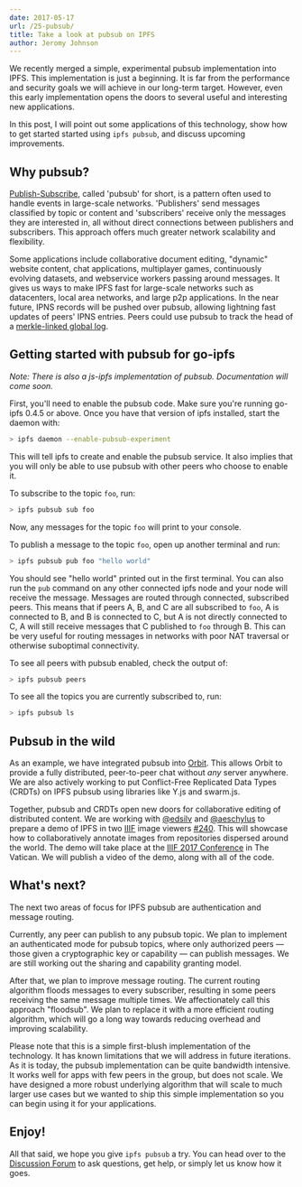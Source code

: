 ```yaml
---
date: 2017-05-17
url: /25-pubsub/
title: Take a look at pubsub on IPFS
author: Jeromy Johnson
---
```


We recently merged a simple, experimental pubsub implementation into IPFS. This
implementation is just a beginning. It is far from the performance and security goals
we will achieve in our long-term target. However, even this early implementation opens
the doors to several useful and interesting new applications.

In this post, I will point out some applications of this technology, show how to
get started started using `ipfs pubsub`, and discuss upcoming improvements.

## Why pubsub?
[Publish-Subscribe](https://en.wikipedia.org/wiki/Publish%E2%80%93subscribe_pattern),
called 'pubsub' for short, is a pattern often used to handle events in
large-scale networks. 'Publishers' send messages classified by topic or content and
'subscribers' receive only the messages they are interested in, all without direct
connections between publishers and subscribers. This approach offers much greater
network scalability and flexibility.

Some applications include collaborative document editing, "dynamic" website
content, chat applications, multiplayer games, continuously evolving datasets,
and webservice workers passing around messages. It gives us ways to make IPFS fast
for large-scale networks such as datacenters, local area networks, and large p2p
applications. In the near future, IPNS records will be pushed over pubsub, allowing
lightning fast updates of peers' IPNS entries. Peers could use pubsub to track the
head of a [merkle-linked global log](https://en.wikipedia.org/wiki/Blockchain).

## Getting started with pubsub for go-ipfs
*Note: There is also a js-ipfs implementation of pubsub. Documentation will come soon.*

First, you'll need to enable the pubsub code. Make sure you're running go-ipfs 0.4.5 or
above. Once you have that version of ipfs installed, start the daemon with:

```sh
> ipfs daemon --enable-pubsub-experiment
```

This will tell ipfs to create and enable the pubsub service. It also implies
that you will only be able to use pubsub with other peers who choose to enable
it.

To subscribe to the topic `foo`, run:
```sh
> ipfs pubsub sub foo
```

Now, any messages for the topic `foo` will print to your console.

To publish a message to the topic `foo`, open up another terminal and run:
```sh
> ipfs pubsub pub foo "hello world"
```

You should see "hello world" printed out in the first terminal.  You can also
run the `pub` command on any other connected ipfs node and your node will
receive the message.  Messages are routed through connected, subscribed peers.
This means that if peers A, B, and C are all subscribed to `foo`, A is connected
to B, and B is connected to C, but A is not directly connected to C, A will
still receive messages that C published to `foo` through B. This can be very
useful for routing messages in networks with poor NAT traversal or otherwise
suboptimal connectivity.

To see all peers with pubsub enabled, check the output of:
```sh
> ipfs pubsub peers
```

To see all the topics you are currently subscribed to, run:
```sh
> ipfs pubsub ls
```

## Pubsub in the wild
As an example, we have integrated pubsub into [Orbit](https://github.com/orbitdb/orbit).
This allows Orbit to provide a fully distributed, peer-to-peer chat without *any*
server anywhere. We are also actively working to put Conflict-Free Replicated Data
Types (CRDTs) on IPFS pubsub using libraries like Y.js and swarm.js.

Together, pubsub and CRDTs open new doors for collaborative editing of distributed
content. We are working with [@edsilv](https://github.com/edsilv) and
[@aeschylus](https://github.com/aeschylus) to prepare a demo of IPFS in two
[IIIF](http://iiif.io/about/) image viewers
[#240](https://github.com/ipfs/notes/issues/240). This will showcase how to
collaboratively annotate images from repositories dispersed around the world.
The demo will take place at the [IIIF 2017 Conference](https://2017iiifconferencethevatican.sched.com/event/AChW/presentation-interoperable-peer-to-peer-research-with-iiif-and-ipfs-room-5.0) in The Vatican.
We will publish a video of the demo, along with all of the code.

## What's next?
The next two areas of focus for IPFS pubsub are authentication and message routing.

Currently, any peer can publish to any pubsub topic. We plan to implement an
authenticated mode for pubsub topics, where only authorized peers — those given a
cryptographic key or capability — can publish messages. We are still working out
the sharing and capability granting model.

After that, we plan to improve message routing. The current routing algorithm
floods messages to every subscriber, resulting in some peers receiving the same
message multiple times. We affectionately call this approach "floodsub". We plan
to replace it with a more efficient routing algorithm, which will go a long way
towards reducing overhead and improving scalability.

Please note that this is a simple first-blush implementation of the technology.
It has known limitations that we will address in future iterations. As it is
today, the pubsub implementation can be quite bandwidth intensive. It works well
for apps with few peers in the group, but does not scale. We have designed a more
robust underlying algorithm that will scale to much larger use cases but we wanted
to ship this simple implementation so you can begin using it for your applications.

## Enjoy!
All that said, we hope you give `ipfs pubsub` a try. You can head over to the
[Discussion Forum](https://discuss.ipfs.io/categories) to ask questions, get help,
or simply let us know how it goes.
